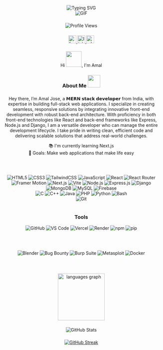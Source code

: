 <div align="center">
  <img src="https://readme-typing-svg.demolab.com?font=Fira+Code&weight=600&size=28&duration=4000&pause=1000&color=6CE4F7&center=true&vCenter=true&multiline=true&repeat=false&width=700&height=130&lines=Amal+Jose;%20%20%0AMERN+Stack+Developer+%F0%9F%9A%80;" alt="Typing SVG" />
</div>

<div align="center">
  <img src="https://user-images.githubusercontent.com/73097560/115834477-dbab4500-a447-11eb-908a-139a6edaec5c.gif" alt="GIF" />
</div>

###

<div align="center">
  <img src="https://komarev.com/ghpvc/?username=AmalJose664&style=for-the-badge&color=0e75b6&label=Profile+Views" alt="Profile Views">
</div>

###

<div align="center">
  <a href="https://www.facebook.com/amal.jose.758399/" target="_blank">
    <img src="https://img.shields.io/static/v1?message=Facebook&logo=facebook&label=&color=1877F2&logoColor=white&labelColor=&style=for-the-badge" height="25" alt="facebook logo"  />
  </a>
  <a href="https://www.linkedin.com/in/amal-jose-7a20a6249/" target="_blank">
    <img src="https://img.shields.io/static/v1?message=LinkedIn&logo=linkedin&label=&color=0077B5&logoColor=white&labelColor=&style=for-the-badge" height="25" alt="linkedin logo"  />
  </a>
  <a href="https://wa.me/8301943079" target="_blank">
    <img src="https://img.shields.io/static/v1?message=Whatsapp&logo=whatsapp&label=&color=25D366&logoColor=white&labelColor=&style=for-the-badge" height="25" alt="whatsapp logo"  />
  </a>
</div>

###

<div align="center">Hi <img src="https://i.ibb.co.com/tHbZrZ5/hi.gif" width="50px" height="50px">, I'm Amal</div>

###

<h3 align="center"> About Me  <img src = "https://media2.giphy.com/media/ZGHpWzdOEkMKtwLqdc/giphy.gif?cid=ecf05e47a0n3gi1bfqntqmob8g9aid1oyj2wr3ds3mg700bl&rid=giphy.gif" width="40px" height="40px"></h3>

###

<p align="center">Hey there, I’m Amal Jose, a  𝗠𝗘𝗥𝗡 𝘀𝘁𝗮𝗰𝗸 𝗱𝗲𝘃𝗲𝗹𝗼𝗽𝗲𝗿 from India, with expertise in building full-stack web applications. I specialize in creating seamless, responsive solutions by integrating innovative front-end development with robust back-end architecture. With proficiency in both front-end technologies like React and back-end frameworks like Express, Node.js and Django, I am a versatile developer who can manage the entire development lifecycle. I take pride in writing clean, efficient code and delivering scalable solutions that address real-world challenges.</p>

<div align="center">
  📚 I'm currently learning Next.js<br>
 🎯 Goals: Make web applications that make life easy
</div>

###

<br>
<h3 align="center"></h3>
<div align="center">
  <img src="https://img.shields.io/badge/HTML5-E34F26?style=for-the-badge&logo=html5&logoColor=white" alt="HTML5">
<img src="https://img.shields.io/badge/CSS3-1572B6?style=for-the-badge&logo=css3&logoColor=white" alt="CSS3">
<img src="https://img.shields.io/badge/TailwindCSS-06B6D4?style=for-the-badge&logo=tailwindcss&logoColor=white" alt="TailwindCSS">
<img src="https://img.shields.io/badge/JavaScript-F7DF1E?style=for-the-badge&logo=javascript&logoColor=black" alt="JavaScript">
<img src="https://img.shields.io/badge/React-61DAFB?style=for-the-badge&logo=react&logoColor=black" alt="React">
<img src="https://img.shields.io/badge/React_Router-CA4245?style=for-the-badge&logo=reactrouter&logoColor=white" alt="React Router">
<img src="https://img.shields.io/badge/Framer%20Motion-0055FF?style=for-the-badge&logo=framer&logoColor=white" alt="Framer Motion">
<img src="https://img.shields.io/badge/Next.js-000000?style=for-the-badge&logo=nextdotjs&logoColor=white" alt="Next.js">
<img src="https://img.shields.io/badge/Vite-646CFF?style=for-the-badge&logo=vite&logoColor=white" alt="Vite">

<img src="https://img.shields.io/badge/Node.js-339933?style=for-the-badge&logo=nodedotjs&logoColor=white" alt="Node.js">
<img src="https://img.shields.io/badge/Express.js-000000?style=for-the-badge&logo=express&logoColor=white" alt="Express.js">
<img src="https://img.shields.io/badge/Django-092E20?style=for-the-badge&logo=django&logoColor=white" alt="Django">
<img src="https://img.shields.io/badge/MongoDB-47A248?style=for-the-badge&logo=mongodb&logoColor=white" alt="MongoDB">
<img src="https://img.shields.io/badge/MySQL-4479A1?style=for-the-badge&logo=mysql&logoColor=white" alt="MySQL">
<img src="https://img.shields.io/badge/Firebase-FFCA28?style=for-the-badge&logo=firebase&logoColor=white" alt="Firebase">
<br>
<img src="https://img.shields.io/badge/C-A8B9CC?style=for-the-badge&logo=c&logoColor=white" alt="C">
<img src="https://img.shields.io/badge/C++-00599C?style=for-the-badge&logo=c%2B%2B&logoColor=white" alt="C++">
<img src="https://img.shields.io/badge/Java-007396?style=for-the-badge&logo=java&logoColor=white" alt="Java">
<img src="https://img.shields.io/badge/PHP-777BB4?style=for-the-badge&logo=php&logoColor=white" alt="PHP">
<img src="https://img.shields.io/badge/Python-3776AB?style=for-the-badge&logo=python&logoColor=white" alt="Python">
<img src="https://img.shields.io/badge/Bash-121011?style=for-the-badge&logo=gnubash&logoColor=white" alt="Bash">
<br>
<img src="https://img.shields.io/badge/Git-F05032?style=for-the-badge&logo=git&logoColor=white" alt="Git">

</div>
<br>

###

<h3 align="center">Tools</h3>
<div align="center">
  	<img src="https://img.shields.io/badge/GitHub-181717?style=for-the-badge&logo=github&logoColor=white" alt="GitHub">
  	<img src="https://img.shields.io/badge/VS_Code-007ACC?style=for-the-badge&logo=visualstudiocode&logoColor=white" alt="VS Code">
  	<img src="https://img.shields.io/badge/Vercel-000000?style=for-the-badge&logo=vercel&logoColor=white" alt="Vercel">
	<img src="https://img.shields.io/badge/Render-46E3B7?style=for-the-badge&logo=render&logoColor=black" alt="Render">
	<img src="https://img.shields.io/badge/npm-CB3837?style=for-the-badge&logo=npm&logoColor=white" alt="npm">
	<img src="https://img.shields.io/badge/pip-3776AB?style=for-the-badge&logo=pypi&logoColor=white" alt="pip">

	
</div>

###

<br>
<h3 align="center"></h3>
<div align="center">

  <img src="https://img.shields.io/badge/Blender-F5792A?style=for-the-badge&logo=blender&logoColor=white" alt="Blender">
  <img src="https://img.shields.io/badge/Bug%20Bounty-222222?style=for-the-badge&logo=hackthebox&logoColor=9FEF00" alt="Bug Bounty">
  <img src="https://img.shields.io/badge/Burp%20Suite-FF6600?style=for-the-badge&logo=burpsuite&logoColor=white" alt="Burp Suite">
  <img src="https://img.shields.io/badge/Metasploit-2361A0?style=for-the-badge&logo=metasploit&logoColor=white" alt="Metasploit">
  <img src="https://img.shields.io/badge/Docker-2496ED?style=for-the-badge&logo=docker&logoColor=white" alt="Docker">

</div>

###

<br >
<br>
<div align="center">
  <img src="https://github-readme-stats.vercel.app/api/top-langs?username=AmalJose664&locale=en&hide_title=false&layout=compact&card_width=320&langs_count=5&theme=dark&hide_border=false&order=2" height="150" alt="languages graph"  />
</div>

###

<div align="center">
 <img src="https://github-readme-stats.vercel.app/api?username=AmalJose664&show_icons=true&theme=dark&locale" alt="GitHub Stats">
</div>

###

<div align="center">
  <a href="https://git.io/streak-stats">
     <img src="https://streak-stats.demolab.com?user=AmalJose664&theme=radical&border_radius=12&card_width=500&card_height=200" alt="GitHub Streak" />
  </a>
	
</div>

###
